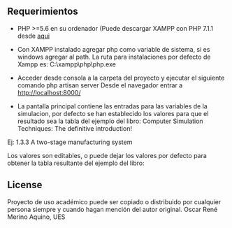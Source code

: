 
## Requerimientos
- PHP >=5.6 en su ordenador
	(Puede descargar XAMPP con PHP 7.1.1 desde [aqui](https://www.apachefriends.org/es/download.html)

- Con XAMPP instalado agregar php como variable de sistema, si es windows agregar al path. 
La ruta para instalaciones por defecto de Xampp es: C:\xampp\php\php.exe

- Acceder desde consola a la carpeta del proyecto y ejecutar el siguiente comando
php artisan server 
Desde el navegador entrar a [http://localhost:8000/](http://localhost:8000/)

- La pantalla principal contiene las entradas para las variables de la simulacion, por defecto se han establecido
los valores para que el resultado sea la tabla del ejemplo del libro: 
Computer Simulation Techniques: The definitive introduction! 

Ej: 1.3.3 A two-stage manufacturing system

Los valores son editables, o puede dejar los valores por defecto para obtener la tabla resultante del ejemplo del libro:

## License
Proyecto de uso académico puede ser copiado o distribuido por cualquier persona siempre y cuando hagan mención del autor original.
Oscar René Merino Aquino, UES